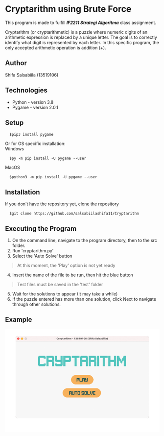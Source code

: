 # Cryptarithm using Brute Force
This program is made to fulfill ***IF2211 Strategi Algoritma*** class assignment.

Cryptarithm (or cryptarithmetic) is a puzzle where numeric digits of an arithmetic expression is replaced 
by a unique letter. The goal is to correctly identify what digit is represented by each letter.
In this specific program, the only accepted arithmetic operation is addition (+). 

## Author
Shifa Salsabiila (13519106)

## Technologies
* Python - version 3.8
* Pygame - version 2.0.1

## Setup
```
  $pip3 install pygame
```
Or for OS specific installation: <br />
Windows
```
  $py -m pip install -U pygame --user
```
MacOS
```
  $python3 -m pip install -U pygame --user
```

## Installation
If you don't have the repository yet, clone the repository
```
  $git clone https://github.com/salsabiilashifa11/Cryptarithm 
```

## Executing the Program
1. On the command line, navigate to the program directory, then to the src folder.
2. Run 'cryptarithm.py'
3. Select the 'Auto Solve' button
> At this moment, the 'Play' option is not yet ready
4. Insert the name of the file to be run, then hit the blue button
> Test files must be saved in the 'test' folder
5. Wait for the solutions to appear (It may take a while)
6. If the puzzle entered has more than one solution, click Next to navigate through other solutions.


## Example

![Output page](./assets/run.gif)
